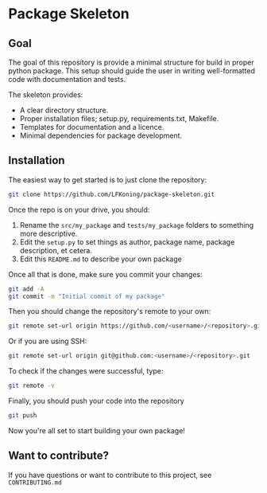 # Package Skeleton

## Goal

The goal of this repository is provide a minimal structure for build in proper python package.
This setup should guide the user in writing well-formatted code with documentation and tests.

The skeleton provides:

- A clear directory structure.
- Proper installation files; setup.py, requirements.txt, Makefile.
- Templates for documentation and a licence.
- Minimal dependencies for package development.

## Installation

The easiest way to get started is to just clone the repository:

```bash
git clone https://github.com/LFKoning/package-skeleton.git
```

Once the repo is on your drive, you should:

1. Rename the `src/my_package` and `tests/my_package` folders to something more descriptive.
2. Edit the `setup.py` to set things as author, package name, package description, et cetera.
3. Edit this `README.md` to describe your own package

Once all that is done, make sure you commit your changes:

```bash
git add -A
git commit -m "Initial commit of my package"
```

Then you should change the repository's remote to your own:

```bash
git remote set-url origin https://github.com/<username>/<repository>.git
```

Or if you are using SSH:

```bash
git remote set-url origin git@github.com:<username>/<repository>.git
```

To check if the changes were successful, type:

```bash
git remote -v
```

Finally, you should push your code into the repository

```bash
git push
```

Now you're all set to start building your own package!

## Want to contribute?

If you have questions or want to contribute to this project, see `CONTRIBUTING.md`